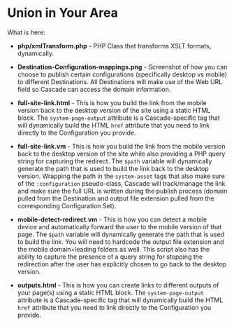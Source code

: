 # Union in Your Area #

What is here:

* **php/xmlTransform.php** - PHP Class that transforms XSLT formats, dynamically.

* **Destination-Configuration-mappings.png** - Screenshot of how you can choose to publish certain configurations (specifically desktop vs mobile) to different Destinations. All Destinations will make use of the Web URL field so Cascade can access the domain information.

* **full-site-link.html** - This is how you build the link from the mobile version back to the desktop version of the site using a static HTML block. The `system-page-output` attribute is a Cascade-specific tag that will dynamically build the HTML `href` attribute that you need to link directly to the Configuration you provide.

* **full-site-link.vm** - This is how you build the link from the mobile version back to the desktop version of the site while also providing a PHP query string for capturing the redirect. The `$path` variable will dynamically generate the path that is used to build the link back to the desktop version. Wrapping the path in the `system-asset` tags that also make sure of the `:configuration` pseudo-class, Cascade will track/manage the link and make sure the full URL is written during the publish process (domain pulled from the Destination and output file extension pulled from the corresponding Configuration Set).

* **mobile-detect-redirect.vm** - This is how you can detect a mobile device and automatically forward the user to the mobile version of that page. The `$path` variable will dynamically generate the path that is used to build the link. You will need to hardcode the output file extension and the mobile domain+leading folders as well. This script also has the ability to capture the presence of a query string for stopping the redirection after the user has explicitly chosen to go back to the desktop version.

* **outputs.html** - This is how you can create links to different outputs of your page(s) using a static HTML block. The `system-page-output` attribute is a Cascade-specific tag that will dynamically build the HTML `href` attribute that you need to link directly to the Configuration you provide.
